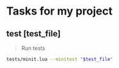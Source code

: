 # Tasks for my project

## test [test_file]

> Run tests

```sh
tests/minit.lua --minitest "$test_file"
```
